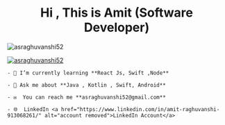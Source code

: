 <!DOCTYPE html>
<html lang="en">

<head>
    <meta charset="UTF-8">
    <meta http-equiv="X-UA-Compatible" content="IE=edge">
    <meta name="viewport" content="width=device-width, initial-scale=1.0">
</head>

<body>
    <h1 align="center">Hi , This is Amit (Software Developer)</h1>
    <p align="left"> <img
            src="https://komarev.com/ghpvc/?username=asraghuvanshi52&label=Profile%20views&color=0e75b6&style=flat"
            alt="asraghuvanshi52" /> </p>
    <p align="left"> <a href="https://github.com/ryo-ma/github-profile-trophy"><img
                src="https://github-profile-trophy.vercel.app/?username=asraghuvanshi52" alt="asraghuvanshi52" /></a>
    </p>

    - 🌱 I’m currently learning **React Js, Swift ,Node**

    - 💬 Ask me about **Java , Kotlin , Swift, Android**

    - ✉️  You can reach me **asraghuvanshi52@gmail.com**
    
    - 🌐  LinkedIn <a href="https://www.linkedin.com/in/amit-raghuvanshi-913068261/" alt="account removed">LinkedIn Account</a>


</body>

</html>
